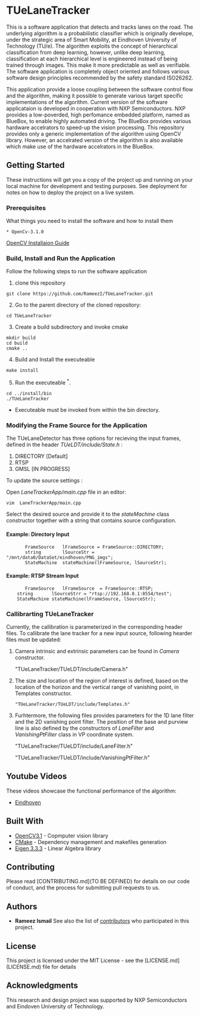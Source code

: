 # TUeLaneTracker

This is a software application that detects and tracks lanes on the road. The underlying algorithm is a probabilistic classifier which is originally develope, under the strategic area of Smart Mobility, at Eindhoven University of Technology (TU/e). The algorithm exploits the concept of hierarchical classification from deep learning, however, unlike deep learning, classification at each hierarchical level is engineered instead of being trained through images. This make it more predictable as well as verifiable. The software application is completely object oriented and follows various software design principles recommended by the safety standard ISO26262. 

This application provide a loose coupling between the software control flow and the algorithm, making it possible to generate various target specific implementations of the algorithm. Current version of the software applicataion is developed in cooperation with NXP Semiconductors. NXP provides a low-poverded, high perfomance embedded platform, named as BlueBox, to  enable highly automated driving. The BlueBox provides various hardware accelrators to speed-up the vision processing. This repository provides only a generic implementation of the algorithm using OpenCV library. However, an accelrated version of the algorithm is also available which make use of the hardware accelrators in the BlueBox.


## Getting Started

These instructions will get you a copy of the project up and running on your local machine for development and testing purposes. See deployment for notes on how to deploy the project on a live system.

### Prerequisites

What things you need to install the software and how to install them

```
* OpenCv-3.1.0
```
[OpenCV Installaion Guide](http://docs.opencv.org/3.1.0/d7/d9f/tutorial_linux_install.html)


### Build, Install and Run the Application

Follow the following steps to run the software application

1. clone this repository 

```
git clone https://github.com/RameezI/TUeLaneTracker.git
```


2. Go to the parent directory of the cloned repository:
```
cd TUeLaneTracker
```

3. Create a build subdirectory and invoke cmake
```
mkdir build
cd build
cmake ..
```

4. Build and Install the executeable
```
make install
```

5. Run the executeable <sup>*</sup>. 
```
cd ../install/bin
./TUeLaneTracker
```

* Executeable must be invoked from within the bin directory.       


### Modifying the Frame Source for the Application

The TUeLaneDetector has three options for recieving the input frames, defined in the header *TUeLDT/include/State.h* :
1. DIRECTORY [Default]
2. RTSP
3. GMSL [IN PROGRESS]
   
To update the source settings :

Open *LaneTrackerApp/main.cpp* file in an editor:

```
vim  LaneTrackerApp/main.cpp
```
Select the desired source and provide it to the *stateMachine* class constructor together with a string that contains source configuration.

#### Example: Directory Input
```
       FrameSource   lFrameSource = FrameSource::DIRECTORY;
       string	     lSourceStr = "/mnt/data0/DataSet/eindhoven/PNG_imgs";
       StateMachine  stateMachine(lFrameSource, lSourceStr);
```
#### Example: RTSP Stream Input

```
       FrameSource   lFrameSource  = FrameSource::RTSP;
	string	     lSourceStrr = "rtsp://192.168.8.1:8554/test";
	StateMachine stateMachine(lFrameSource, lSourceStr);
```



### Callibrarting TUeLaneTracker

Currently, the callibration is parameterized in the corresponding header files. To callibrate the lane tracker for a new input source,  following hearder files must be updated:

1. Camera intrinsic and extrinsic parameters can be found in *Camera* constructor.

   "TUeLaneTracker/TUeLDT/include/Camera.h"
   
2. The size and location of the region of interest is defined, based on the location of the horizon and the vertical range of vanishing point, in Templates constructor.

       "TUeLaneTracker/TUeLDT/include/Templates.h"
       
 3. Furhtermore, the following files provides parameters for the 1D lane filter and the 2D vanishing point filter. The position of the 	  base and purview line is also defined by the constructors of *LaneFilter* and *VanishingPtFilter* class in VP coordinate system.
 
	"TUeLaneTracker/TUeLDT/include/LaneFilter.h" 
	
	"TUeLaneTracker/TUeLDT/include/VanishingPtFilter.h"
  
       
## Youtube Videos
   These videos showcase the functional performance of the algorithm:
   * [Eindhoven](https://youtu.be/7D1vBPrcPk0)



## Built With

* [OpenCV3.1](http://docs.opencv.org/3.1.0/index.html) - Copmputer vision library
* [CMake](https://maven.apache.org/) - Dependency management and makefiles generation
* [Eigen 3.3.3](http://eigen.tuxfamily.org/index.php?title=Main_Page) - Linear Algebra  library


## Contributing

Please read [CONTRIBUTING.md](TO BE DEFINED) for details on our code of conduct, and the process for submitting pull requests to us.


## Authors
* **Rameez Ismail**
See also the list of [contributors](https://github.com/RameezI/TUeLaneTracker/graphs/contributors) who participated in this project.


## License

This project is licensed under the MIT License - see the [LICENSE.md] (LICENSE.md) file for details


## Acknowledgments

This research and design project was supported by NXP Semiconductors and Eindoven University of Technology. 
